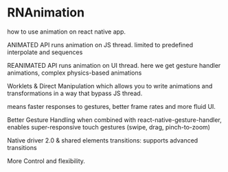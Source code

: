 # RNAnimation

how to use animation on react native app.

ANIMATED API
runs animation on JS thread.
limited to predefined interpolate and sequences

REANIMATED API
runs animation on UI thread.
here we get gesture handler animations, complex physics-based animations

Worklets & Direct Manipulation
which allows you to write animations and transformations in a way that bypass JS thread.

means faster responses to gestures, better frame rates and more fluid UI.

Better Gesture Handling
when combined with react-native-gesture-handler, enables super-responsive touch gestures (swipe, drag, pinch-to-zoom)

Native driver 2.0 & shared elements transitions:
supports advanced transitions

More Control and flexibility.
